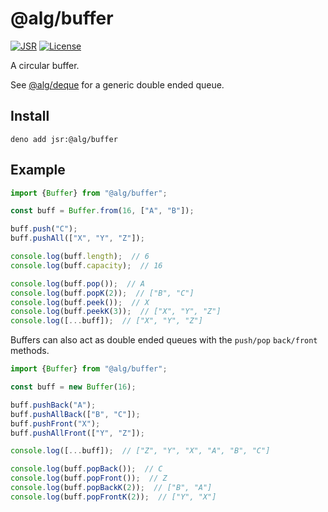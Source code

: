# @alg/buffer

[![JSR](https://jsr.io/badges/@alg/buffer)](https://jsr.io/@alg/buffer)
[![License](https://img.shields.io/badge/MIT-green?label=license)](https://github.com/alg-js/buffer/blob/main/LICENSE)

A circular buffer.

See [@alg/deque](https://jsr.io/@alg/deque) for a generic double ended queue.

## Install

```
deno add jsr:@alg/buffer
```

## Example

```javascript
import {Buffer} from "@alg/buffer";

const buff = Buffer.from(16, ["A", "B"]);

buff.push("C");
buff.pushAll(["X", "Y", "Z"]);

console.log(buff.length);  // 6
console.log(buff.capacity);  // 16

console.log(buff.pop());  // A
console.log(buff.popK(2));  // ["B", "C"]
console.log(buff.peek());  // X
console.log(buff.peekK(3));  // ["X", "Y", "Z"]
console.log([...buff]);  // ["X", "Y", "Z"]
```

Buffers can also act as double ended queues with the `push/pop` `back/front`
methods.

```javascript
import {Buffer} from "@alg/buffer";

const buff = new Buffer(16);

buff.pushBack("A");
buff.pushAllBack(["B", "C"]);
buff.pushFront("X");
buff.pushAllFront(["Y", "Z"]);

console.log([...buff]);  // ["Z", "Y", "X", "A", "B", "C"]

console.log(buff.popBack());  // C
console.log(buff.popFront());  // Z
console.log(buff.popBackK(2));  // ["B", "A"]
console.log(buff.popFrontK(2));  // ["Y", "X"]
```
